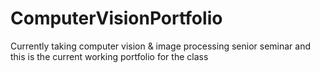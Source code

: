 # ComputerVisionPortfolio
Currently taking computer vision &amp; image processing senior seminar and this is the current working portfolio for the class

